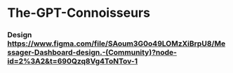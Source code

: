 # The-GPT-Connoisseurs
### Design https://www.figma.com/file/SAoum3G0o49LOMzXiBrpU8/Messager-Dashboard-design.-(Community)?node-id=2%3A2&t=690Qzq8Vg4ToNTov-1
